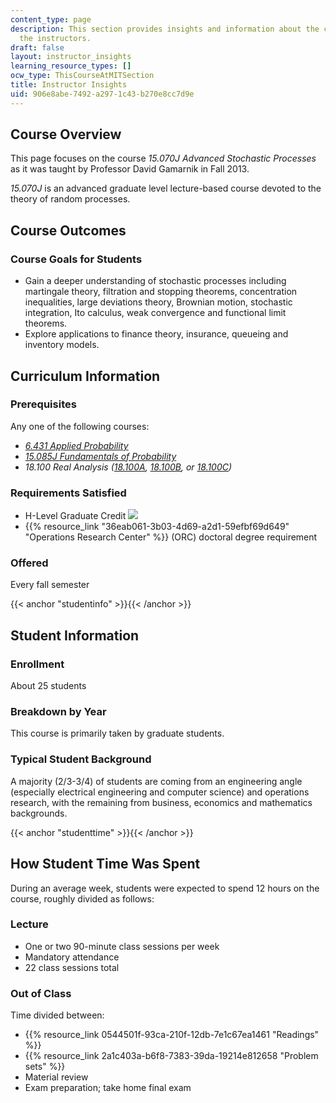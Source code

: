 ```yaml
---
content_type: page
description: This section provides insights and information about the course from
  the instructors.
draft: false
layout: instructor_insights
learning_resource_types: []
ocw_type: ThisCourseAtMITSection
title: Instructor Insights
uid: 906e8abe-7492-a297-1c43-b270e8cc7d9e
---
```

## Course Overview

This page focuses on the course _15.070J Advanced Stochastic Processes_ as it was taught by Professor David Gamarnik in Fall 2013.

_15.070J_ is an advanced graduate level lecture-based course devoted to the theory of random processes.

## Course Outcomes

### Course Goals for Students

- Gain a deeper understanding of stochastic processes including martingale theory, filtration and stopping theorems, concentration inequalities, large deviations theory, Brownian motion, stochastic integration, Ito calculus, weak convergence and functional limit theorems.
- Explore applications to finance theory, insurance, queueing and inventory models.

## Curriculum Information

### Prerequisites

Any one of the following courses:

- [_6.431 Applied Probability_](/courses/6-041-probabilistic-systems-analysis-and-applied-probability-spring-2006)
- [_15.085J Fundamentals of Probability_](/courses/6-436j-fundamentals-of-probability-fall-2018)
- _18.100 Real Analysis (_[_18.100A_](/courses/18-100a-introduction-to-analysis-fall-2012)_,_ [_18.100B_](/courses/18-100b-analysis-i-fall-2010)_, or_ [_18.100C_](/courses/18-100c-real-analysis-fall-2012)_)_

### Requirements Satisfied

- H-Level Graduate Credit ![](/images/educator/icon-question-hlevel.png)
- {{% resource_link "36eab061-3b03-4d69-a2d1-59efbf69d649" "Operations Research Center" %}} (ORC) doctoral degree requirement

### Offered

Every fall semester

{{< anchor "studentinfo" >}}{{< /anchor >}}

## Student Information

### Enrollment

About 25 students

### Breakdown by Year

This course is primarily taken by graduate students.

### Typical Student Background

A majority (2/3-3/4) of students are coming from an engineering angle (especially electrical engineering and computer science) and operations research, with the remaining from business, economics and mathematics backgrounds.

{{< anchor "studenttime" >}}{{< /anchor >}}

## How Student Time Was Spent

During an average week, students were expected to spend 12 hours on the course, roughly divided as follows:

### Lecture

- One or two 90-minute class sessions per week
- Mandatory attendance
- 22 class sessions total

### Out of Class

Time divided between:

- {{% resource_link 0544501f-93ca-210f-12db-7e1c67ea1461 "Readings" %}}
- {{% resource_link 2a1c403a-b6f8-7383-39da-19214e812658 "Problem sets" %}}
- Material review
- Exam preparation; take home final exam